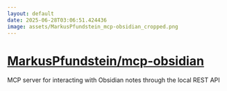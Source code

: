 ```yaml
---
layout: default
date: 2025-06-28T03:06:51.424436
image: assets/MarkusPfundstein_mcp-obsidian_cropped.png
---
```


# [MarkusPfundstein/mcp-obsidian](https://github.com/MarkusPfundstein/mcp-obsidian)

MCP server for interacting with Obsidian notes through the local REST API
